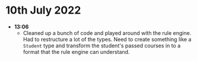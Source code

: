 # 10th July 2022

- **13:06**
  - Cleaned up a bunch of code and played around with the rule engine. Had to restructure a lot of the types. Need to create something like a `Student` type and transform the student's passed courses in to a format that the rule engine can understand.
